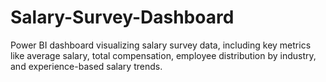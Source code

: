 # Salary-Survey-Dashboard
Power BI dashboard visualizing salary survey data, including key metrics like average salary, total compensation, employee distribution by industry, and experience-based salary trends.
